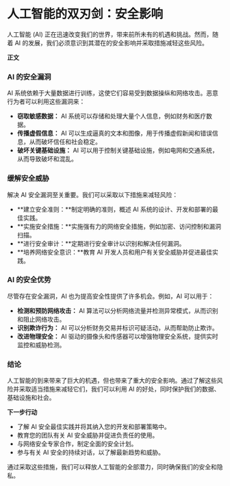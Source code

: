 # 人工智能的双刃剑：安全影响

人工智能 (AI) 正在迅速改变我们的世界，带来前所未有的机遇和挑战。然而，随着 AI 的发展，我们必须意识到其潜在的安全影响并采取措施减轻这些风险。

**正文**

### AI 的安全漏洞

AI 系统依赖于大量数据进行训练，这使它们容易受到数据操纵和网络攻击。恶意行为者可以利用这些漏洞来：

- **窃取敏感数据：** AI 系统可以存储和处理大量个人信息，例如财务和医疗数据。
- **传播虚假信息：** AI 可以生成逼真的文本和图像，用于传播虚假新闻和错误信息，从而破坏信任和社会稳定。
- **破坏关键基础设施：** AI 可以用于控制关键基础设施，例如电网和交通系统，从而导致破坏和混乱。

### 缓解安全威胁

解决 AI 安全漏洞至关重要。我们可以采取以下措施来减轻风险：

- **建立安全准则：**制定明确的准则，概述 AI 系统的设计、开发和部署的最佳实践。
- **实施安全措施：**实施强有力的网络安全措施，例如加密、访问控制和漏洞扫描。
- **进行安全审计：**定期进行安全审计以识别和解决任何漏洞。
- **培养网络安全意识：**教育 AI 开发人员和用户有关安全威胁并促进最佳实践。

### AI 的安全优势

尽管存在安全漏洞，AI 也为提高安全性提供了许多机会。例如，AI 可以用于：

- **检测和预防网络攻击：** AI 算法可以分析网络流量并检测异常模式，从而识别和阻止网络攻击。
- **识别欺诈行为：** AI 可以分析财务交易并标识可疑活动，从而帮助防止欺诈。
- **改进物理安全：** AI 驱动的摄像头和传感器可以增强物理安全系统，提供实时监控和威胁检测。

### 结论

人工智能的到来带来了巨大的机遇，但也带来了重大的安全影响。通过了解这些风险并采取适当措施来减轻它们，我们可以利用 AI 的好处，同时保护我们的数据、基础设施和社会。

**下一步行动**

- 了解 AI 安全最佳实践并将其纳入您的开发和部署策略中。
- 教育您的团队有关 AI 安全威胁并促进负责任的使用。
- 与网络安全专家合作，制定全面的安全计划。
- 参与有关 AI 安全的持续对话，以了解最新趋势和威胁。

通过采取这些措施，我们可以释放人工智能的全部潜力，同时确保我们的安全和隐私。
